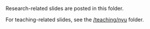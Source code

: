 Research-related slides are posted in this folder.

For teaching-related slides, see the [/teaching/nyu](https://github.com/zilinskyjan/archive/tree/master/teaching/nyu) folder.


